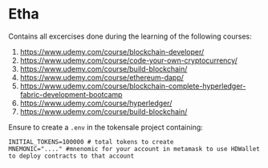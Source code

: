 # Etha
Contains all excercises done during the learning of the following courses:

1. https://www.udemy.com/course/blockchain-developer/
1. https://www.udemy.com/course/code-your-own-cryptocurrency/
1. https://www.udemy.com/course/build-blockchain/
1. https://www.udemy.com/course/ethereum-dapp/
1. https://www.udemy.com/course/blockchain-complete-hyperledger-fabric-development-bootcamp
1. https://www.udemy.com/course/hyperledger/
1. https://www.udemy.com/course/build-blockchain/

Ensure to create a `.env` in the tokensale project containing:


```dotenv
INITIAL_TOKENS=100000 # total tokens to create
MNEMONIC="...." #mnenomic for your account in metamask to use HDWallet to deploy contracts to that account
```